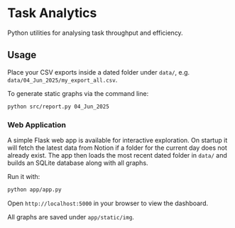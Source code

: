 # Task Analytics

Python utilities for analysing task throughput and efficiency.

## Usage

Place your CSV exports inside a dated folder under `data/`, e.g. `data/04_Jun_2025/my_export_all.csv`.

To generate static graphs via the command line:

```bash
python src/report.py 04_Jun_2025
```

### Web Application

A simple Flask web app is available for interactive exploration. On startup it will
fetch the latest data from Notion if a folder for the current day does not
already exist. The app then loads the most recent dated folder in `data/` and
builds an SQLite database along with all graphs.

Run it with:

```bash
python app/app.py
```

Open `http://localhost:5000` in your browser to view the dashboard.

All graphs are saved under `app/static/img`.
